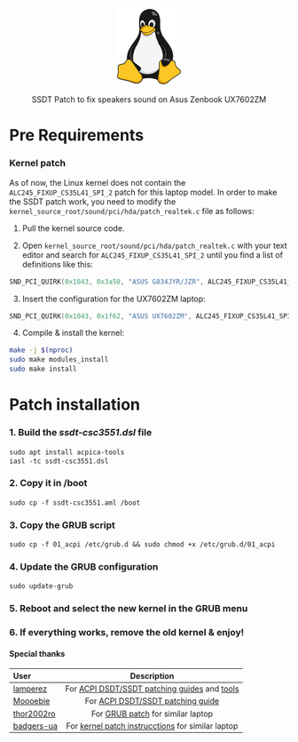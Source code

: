 <p align="center">
  <img src="tux.svg" width="120" alt="Tux" />
</p>

<p align="center">SSDT Patch to fix speakers sound on Asus Zenbook UX7602ZM<br/></p>

# Pre Requirements

### Kernel patch

As of now, the Linux kernel does not contain the `ALC245_FIXUP_CS35L41_SPI_2` patch for this laptop model. In order to make the SSDT patch work, you need to modify the `kernel_source_root/sound/pci/hda/patch_realtek.c` file as follows:

1. Pull the kernel source code.

2. Open `kernel_source_root/sound/pci/hda/patch_realtek.c` with your text editor and search for `ALC245_FIXUP_CS35L41_SPI_2` until you find a list of definitions like this:

```c
SND_PCI_QUIRK(0x1043, 0x3a50, "ASUS G834JYR/JZR", ALC245_FIXUP_CS35L41_SPI_2),
```

3. Insert the configuration for the UX7602ZM laptop:

```c
SND_PCI_QUIRK(0x1043, 0x1f62, "ASUS UX7602ZM", ALC245_FIXUP_CS35L41_SPI_2),
```

4. Compile & install the kernel:

```bash
make -j $(nproc)
sudo make modules_install
sudo make install
```

# Patch installation

### 1. Build the *ssdt-csc3551.dsl* file

```
sudo apt install acpica-tools
iasl -tc ssdt-csc3551.dsl
```

### 2. Copy it in /boot

```
sudo cp -f ssdt-csc3551.aml /boot
```

### 3. Copy the GRUB script

```
sudo cp -f 01_acpi /etc/grub.d && sudo chmod +x /etc/grub.d/01_acpi
```

### 4. Update the GRUB configuration

```
sudo update-grub
```

### 5. Reboot and select the new kernel in the GRUB menu

### 6. If everything works, remove the old kernel & enjoy!

#### Special thanks

| User                                         |                                                                                      Description                                                                                       |
| :------------------------------------------- | :------------------------------------------------------------------------------------------------------------------------------------------------------------------------------------: |
| [lamperez](https://gist.github.com/lamperez) | For [ACPI DSDT/SSDT patching guides](https://gist.github.com/lamperez/862763881c0e1c812392b5574727f6ff) and [tools](https://gist.github.com/lamperez/d5b385bc0c0c04928211e297a69f32d7) |
| [Moooebie](https://gist.github.com/Moooebie) |                For [ACPI DSDT/SSDT patching guide](https://gist.github.com/lamperez/862763881c0e1c812392b5574727f6ff?permalink_comment_id=4582983#gistcomment-4582983)                 |
| [thor2002ro](https://github.com/thor2002ro)  |                                        For [GRUB patch](https://github.com/thor2002ro/asus_zenbook_ux3402za/tree/main/Sound) for similar laptop                                        |
| [badgers-ua](https://github.com/badgers-ua)  |                                        For [kernel patch instrucctions](https://github.com/badgers-ua/asus_zenbook_ux5304va_sound) for similar laptop                                        |

